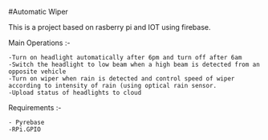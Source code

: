 #Automatic Wiper

This is a project based on rasberry pi and IOT using firebase.

Main Operations :-

    -Turn on headlight automatically after 6pm and turn off after 6am
    -Switch the headlight to low beam when a high beam is detected from an opposite vehicle
    -Turn on wiper when rain is detected and control speed of wiper according to intensity of rain (using optical rain sensor.
    -Upload status of headlights to cloud


Requirements :-

    - Pyrebase
    -RPi.GPIO
